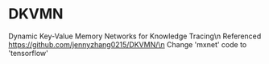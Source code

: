 # DKVMN
Dynamic Key-Value Memory Networks for Knowledge Tracing\n
Referenced https://github.com/jennyzhang0215/DKVMN/\n
Change 'mxnet' code to 'tensorflow'
